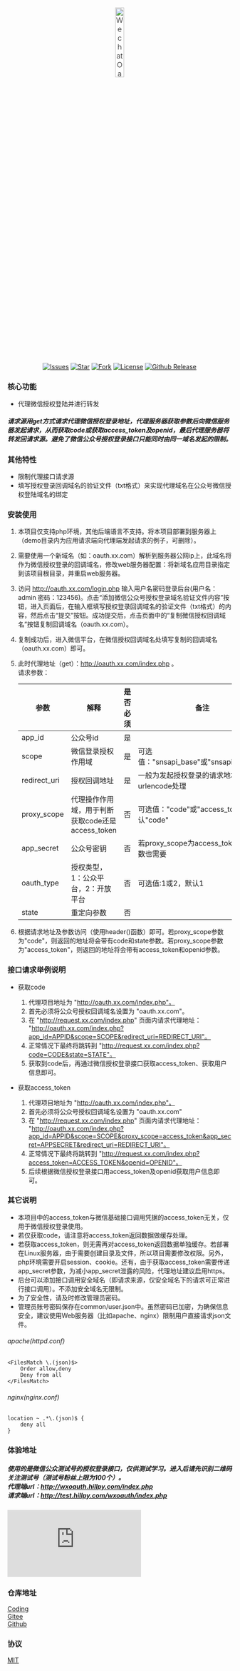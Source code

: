 <h3 style="text-align:center;font-weight: 300;" align="center">
  <img src="http://resource.hillpy.com/image/oauth_proxy.png" alt="WechatOauthProxy" width="20%;">
</h3>

<p align="center">
    <a href="https://github.com/shinn-lancelot/WechatOauthProxy/issues"><img src="https://img.shields.io/github/issues/shinn-lancelot/WechatOauthProxy.svg" alt="Issues"></a>
    <a href="https://github.com/shinn-lancelot/WechatOauthProxy"><img src="https://img.shields.io/github/stars/shinn-lancelot/WechatOauthProxy.svg" alt="Star"></a>
    <a href="https://github.com/shinn-lancelot/WechatOauthProxy"><img src="https://img.shields.io/github/forks/shinn-lancelot/WechatOauthProxy.svg" alt="Fork"></a>
    <a href="https://github.com/shinn-lancelot/WechatOauthProxy/blob/master/LICENSE"><img src="https://img.shields.io/github/license/shinn-lancelot/WechatOauthProxy.svg" alt="License"></a>
    <a href="https://github.com/shinn-lancelot/WechatOauthProxy/releases"><img src="https://img.shields.io/github/release/shinn-lancelot/WechatOauthProxy.svg" alt="Github Release"></a>
</p>

### 核心功能

* 代理微信授权登陆并进行转发
##### 请求源用get方式请求代理微信授权登录地址，代理服务器获取参数后向微信服务器发起请求，从而获取code或获取access_token及openid，最后代理服务器将转发回请求源。避免了微信公众号授权登录接口只能同时由同一域名发起的限制。

### 其他特性

* 限制代理接口请求源
* 填写授权登录回调域名的验证文件（txt格式）来实现代理域名在公众号微信授权登陆域名的绑定

### 安装使用

1. 本项目仅支持php环境，其他后端语言不支持。将本项目部署到服务器上（demo目录内为应用请求端向代理端发起请求的例子，可删除）。
2. 需要使用一个新域名（如：oauth.xx.com）解析到服务器公网ip上，此域名将作为微信授权登录的回调域名，修改web服务器配置：将新域名应用目录指定到该项目根目录，并重启web服务器。
3. 访问 http://oauth.xx.com/login.php 输入用户名密码登录后台(用户名：admin 密码：123456)。点击“添加微信公众号授权登录域名验证文件内容”按钮，进入页面后，在输入框填写授权登录回调域名的验证文件（txt格式）的内容，然后点击“提交”按钮。成功提交后，点击页面中的“复制微信授权回调域名”按钮复制回调域名（oauth.xx.com）。
4. 复制成功后，进入微信平台，在微信授权回调域名处填写复制的回调域名（oauth.xx.com）即可。
5. 此时代理地址（get）：http://oauth.xx.com/index.php 。<br/>
   请求参数：<br/>
   
   | 参数 | 解释 | 是否必须 | 备注 |
   | ------ | ------ | ----- | ----- |
   | app_id | 公众号id|   是   |       |
   | scope  | 微信登录授权作用域 | 是 | 可选值："snsapi_base"或"snsapi_userinfo"|
   | redirect_uri | 授权回调地址 | 是 | 一般为发起授权登录的请求地址，需要用urlencode处理 |
   | proxy_scope | 代理操作作用域，用于判断获取code还是access_token|否|可选值："code"或"access_token"，默认"code"|
   | app_secret | 公众号密钥 | 否 | 若proxy_scope为access_token,则此参数也需要|
   | oauth_type | 授权类型，1：公众平台，2：开放平台 |否| 可选值:1或2，默认1|
   | state | 重定向参数 | 否 |   |
6. 根据请求地址及参数访问（使用header()函数）即可。若proxy_scope参数为"code"，则返回的地址将会带有code和state参数。若proxy_scope参数为"access_token"，则返回的地址将会带有access_token和openid参数。

### 接口请求举例说明

* 获取code

    1. 代理项目地址为 "http://oauth.xx.com/index.php"。
    2. 首先必须将公众号授权回调域名设置为 "oauth.xx.com"。
    3. 在 "http://request.xx.com/index.php" 页面内请求代理地址： "http://oauth.xx.com/index.php?app_id=APPID&scope=SCOPE&redirect_uri=REDIRECT_URI"。
    4. 正常情况下最终将跳转到 "http://request.xx.com/index.php?code=CODE&state=STATE"。
    5. 获取到code后，再通过微信授权登录接口获取access_token、获取用户信息即可。

* 获取access_token

    1. 代理项目地址为 "http://oauth.xx.com/index.php"。
    2. 首先必须将公众号授权回调域名设置为 "oauth.xx.com"
    3. 在 "http://request.xx.com/index.php" 页面内请求代理地址： "http://oauth.xx.com/index.php?app_id=APPID&scope=SCOPE&proxy_scope=access_token&app_secret=APPSECRET&redirect_uri=REDIRECT_URI"。
    4. 正常情况下最终将跳转到 "http://request.xx.com/index.php?access_token=ACCESS_TOKEN&openid=OPENID"。
    5. 后续根据微信授权登录接口用access_token及openid获取用户信息即可。


### 其它说明

* 本项目中的access_token与微信基础接口调用凭据的access_token无关，仅用于微信授权登录使用。
* 若仅获取code，请注意将access_token返回数据做缓存处理。
* 若获取access_token，则无需再对access_token返回数据单独缓存。若部署在Linux服务器，由于需要创建目录及文件，所以项目需要修改权限。另外，php环境需要开启session、cookie。还有，由于获取access_token需要传递app_secret参数，为减小app_secret泄露的风险，代理地址建议启用https。
* 后台可以添加接口调用安全域名（即请求来源，仅安全域名下的请求可正常进行接口调用）。不添加安全域名无限制。
* 为了安全性，请及时修改管理员密码。
* 管理员账号密码保存在common/user.json中。虽然密码已加密，为确保信息安全，建议使用Web服务器（比如apache、nginx）限制用户直接请求json文件。

###### apache(httpd.conf)

```
<FilesMatch \.(json)$>
    Order allow,deny
    Deny from all
</FilesMatch>
```

###### nginx(nginx.conf)

```
location ~ .*\.(json)$ {
    deny all
}
```
    
### 体验地址

##### 使用的是微信公众测试号的授权登录接口，仅供测试学习。进入后请先识别二维码关注测试号（测试号粉丝上限为100个）。<br>代理端url：http://wxoauth.hillpy.com/index.php<br>请求端url：http://test.hillpy.com/wxoauth/index.php<br>
![test](http://qr.liantu.com/api.php?text=http://test.hillpy.com/wxoauth/index.php&w=300)

### 仓库地址

[Coding](https://coding.net/u/shinn_lancelot/p/WechatOauthProxy/git "WechatOauthProxy")<br>
[Gitee](https://gitee.com/shinn_lancelot/WechatOauthProxy "WechatOauthProxy")<br>
[Github](https://github.com/shinn-lancelot/WechatOauthProxy "WechatOauthProxy")<br>

### 协议

[MIT](https://github.com/shinn-lancelot/WechatOauthProxy/blob/master/LICENSE "MIT")<br>